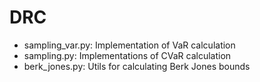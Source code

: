 # DRC

- sampling_var.py: Implementation of VaR calculation
- sampling.py: Implementations of CVaR calculation
- berk_jones.py: Utils for calculating Berk Jones bounds
